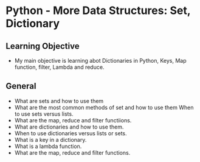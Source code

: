# Python - More Data Structures: Set, Dictionary

## Learning Objective
- My main objective is learning abot Dictionaries in Python, Keys, Map function, filter, Lambda and reduce.

## General
- What are sets and how to use them
- What are the most common methods of set and how to use them
When to use sets versus lists.
- What are the map, reduce and filter functiions.
- What are dictionaries and how to use them.
- When to use dictionaries versus lists or sets.
- What is a key in a dictionary.
- What is a lambda function.
- What are the map, reduce and filter functions.
